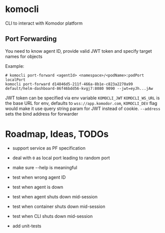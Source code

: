 # komocli
CLI to interact with Komodor platform

## Port Forwarding 

You need to know agent ID, provide valid JWT token and specify target names for objects

Example:
```shell
# komocli port-forward <agentId> <namespace>/<podName>:podPort localPort
komocli port-forward d14846d5-211f-466a-8b1e-c823a2270a99 default/helm-dashboard-86f46bdd56-kvgj7:8080 9090 --jwt=eyJh...jAw
```

JWT token can be specified via env variable `KOMOCLI_JWT`
`KOMOCLI_WS_URL` is the base URL for env, defaults to `wss://app.komodor.com`, `KOMOCLI_DEV` flag would make it use query string param for JWT instead of cookie.
`--address` sets the bind address for forwarder

# Roadmap, Ideas, TODOs

- support service as PF specification
- deal with `0` as local port leading to random port

- make sure --help is meaningful
- test when wrong agent ID
- test when agent is down
- test when agent shuts down mid-session
- test when container shuts down mid-session
- test when CLI shuts down mid-session

- add unit-tests
